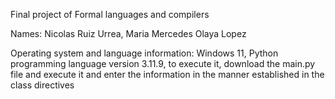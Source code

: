 Final project of Formal languages ​​and compilers

Names: Nicolas Ruiz Urrea, Maria Mercedes Olaya Lopez

Operating system and language information: Windows 11, Python
programming language version 3.11.9, to execute it, download the main.py
file and execute it and enter the information in the manner established
in the class directives
